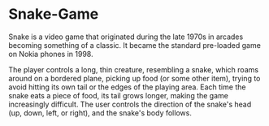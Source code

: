 # Snake-Game
<p>Snake is a video game that originated during the late 1970s in arcades becoming
something of a classic. It became the standard pre-loaded game
on Nokia phones in 1998.</p>

<p>
The player controls a long, thin creature,
resembling a snake, which roams around on
a bordered plane, picking up food (or some
other item), trying to avoid hitting its own tail
or the edges of the playing area. Each time
the snake eats a piece of food, its tail grows
longer, making the game increasingly
difficult. The user controls the direction of
the snake's head (up, down, left, or right),
and the snake's body follows.</p>
